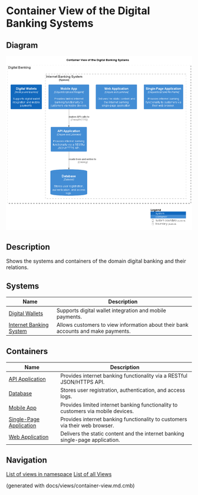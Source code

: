 # Container View of the Digital Banking Systems

## Diagram
![Container View of the Digital Banking Systems](../../mybank/digital-banking/container-view.png)

## Description
Shows the systems and containers of the domain digital banking and their relations.
## Systems
| Name | Description |
|---|---|
| [Digital Wallets](../../mybank/digital-banking/digital-wallets-system.md) | Supports digital wallet integration and mobile payments. |
| [Internet Banking System](../../mybank/digital-banking/internet-banking-system/internet-banking-system.md) | Allows customers to view information about their bank accounts and make payments. |
## Containers
| Name | Description |
|---|---|
| [API Application](../../mybank/digital-banking/internet-banking-system/api-application.md) | Provides internet banking functionality via a RESTful JSON/HTTPS API. |
| [Database](../../mybank/digital-banking/internet-banking-system/database.md) | Stores user registration, authentication, and access logs. |
| [Mobile App](../../mybank/digital-banking/internet-banking-system/mobile-app.md) | Provides limited internet banking functionality to customers via mobile devices. |
| [Single-Page Application](../../mybank/digital-banking/internet-banking-system/single-page-app.md) | Provides internet banking functionality to customers via their web browser. |
| [Web Application](../../mybank/digital-banking/internet-banking-system/web-app.md) | Delivers the static content and the internet banking single-page application. |


## Navigation
[List of views in namespace](./views-in-namespace.md)
[List of all Views](../../views.md)

(generated with docs/views/container-view.md.cmb)
